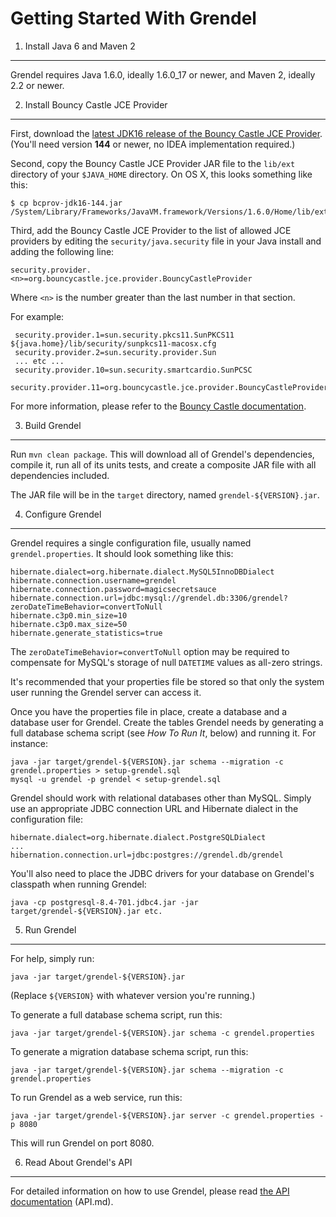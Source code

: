 Getting Started With Grendel
============================

1. Install Java 6 and Maven 2
-----------------------------

Grendel requires Java 1.6.0, ideally 1.6.0_17 or newer, and Maven 2, ideally 2.2
or newer.


2. Install Bouncy Castle JCE Provider
-------------------------------------

First, download the
[latest JDK16 release of the Bouncy Castle JCE Provider](http://www.bouncycastle.org/latest_releases.html).
(You'll need version **144** or newer, no IDEA implementation required.)

Second, copy the Bouncy Castle JCE Provider JAR file to the `lib/ext` directory
of your `$JAVA_HOME` directory. On OS X, this looks something like this:

    $ cp bcprov-jdk16-144.jar /System/Library/Frameworks/JavaVM.framework/Versions/1.6.0/Home/lib/ext

Third, add the Bouncy Castle JCE Provider to the list of allowed JCE providers
by editing the `security/java.security` file in your Java install and adding the
following line:

    security.provider.<n>=org.bouncycastle.jce.provider.BouncyCastleProvider

Where `<n>` is the number greater than the last number in that section.

For example:

     security.provider.1=sun.security.pkcs11.SunPKCS11 ${java.home}/lib/security/sunpkcs11-macosx.cfg
     security.provider.2=sun.security.provider.Sun
     ... etc ...
     security.provider.10=sun.security.smartcardio.SunPCSC
     security.provider.11=org.bouncycastle.jce.provider.BouncyCastleProvider

For more information, please refer to the
[Bouncy Castle documentation](http://www.bouncycastle.org/specifications.html#install).


3. Build Grendel
----------------

Run `mvn clean package`. This will download all of Grendel's dependencies,
compile it, run all of its units tests, and create a composite JAR file with all
dependencies included.

The JAR file will be in the `target` directory, named `grendel-${VERSION}.jar`.


4. Configure Grendel
--------------------

Grendel requires a single configuration file, usually named
`grendel.properties`. It should look something like this:

    hibernate.dialect=org.hibernate.dialect.MySQL5InnoDBDialect
    hibernate.connection.username=grendel
    hibernate.connection.password=magicsecretsauce
    hibernate.connection.url=jdbc:mysql://grendel.db:3306/grendel?zeroDateTimeBehavior=convertToNull
    hibernate.c3p0.min_size=10
    hibernate.c3p0.max_size=50
    hibernate.generate_statistics=true

The `zeroDateTimeBehavior=convertToNull` option may be required to compensate
for MySQL's storage of null `DATETIME` values as all-zero strings.

It's recommended that your properties file be stored so that only the system
user running the Grendel server can access it.

Once you have the properties file in place, create a database and a database
user for Grendel.  Create the tables Grendel needs by generating a full database
schema script (see _How To Run It_, below) and running it. For instance:

    java -jar target/grendel-${VERSION}.jar schema --migration -c grendel.properties > setup-grendel.sql
    mysql -u grendel -p grendel < setup-grendel.sql

Grendel should work with relational databases other than MySQL. Simply use an
appropriate JDBC connection URL and Hibernate dialect in the configuration file:

    hibernate.dialect=org.hibernate.dialect.PostgreSQLDialect
    ...
    hibernation.connection.url=jdbc:postgres://grendel.db/grendel

You'll also need to place the JDBC drivers for your database on Grendel's
classpath when running Grendel:
    
    java -cp postgresql-8.4-701.jdbc4.jar -jar target/grendel-${VERSION}.jar etc.


5. Run Grendel
--------------

For help, simply run:
    
    java -jar target/grendel-${VERSION}.jar

(Replace `${VERSION}` with whatever version you're running.)

To generate a full database schema script, run this:
    
    java -jar target/grendel-${VERSION}.jar schema -c grendel.properties

To generate a migration database schema script, run this:

    java -jar target/grendel-${VERSION}.jar schema --migration -c grendel.properties

To run Grendel as a web service, run this:
    
    java -jar target/grendel-${VERSION}.jar server -c grendel.properties -p 8080

This will run Grendel on port 8080.


6. Read About Grendel's API
---------------------------

For detailed information on how to use Grendel, please read
[the API documentation](http://github.com/wesabe/grendel/blob/master/API.md)
(API.md).